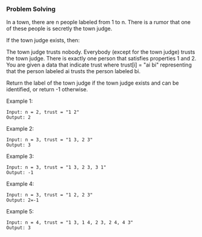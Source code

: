 
### Problem Solving

In a town, there are n people labeled from 1 to n. 
There is a rumor that one of these people is secretly the town judge.

If the town judge exists, then:

The town judge trusts nobody.
Everybody (except for the town judge) trusts the town judge.
There is exactly one person that satisfies properties 1 and 2.
You are given a data that indicate trust where trust[i] = "ai bi" representing that the person labeled ai trusts the person labeled bi.

Return the label of the town judge if the town judge exists and can be identified, or return -1 otherwise.

Example 1:

```code
Input: n = 2, trust = "1 2"
Output: 2
```

Example 2:

```code
Input: n = 3, trust = "1 3, 2 3"
Output: 3
```

Example 3:

```code
Input: n = 3, trust = "1 3, 2 3, 3 1"
Output: -1
```

Example 4:


```code
Input: n = 3, trust = "1 2, 2 3"
Output: 2=-1
```

Example 5:

```code
Input: n = 4, trust = "1 3, 1 4, 2 3, 2 4, 4 3"
Output: 3
```
